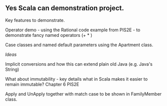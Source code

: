 Yes Scala can demonstration project.
------------------------------------

Key features to demonstrate.

Operator demo - using the Rational code example from PIS2E - to demonstrate fancy named operators (+ * )

Case classes and named default parameters using the Apartment class.



*Ideas*

Implicit conversions and how this can extend plain old Java (e.g. Java's String)

What about immutability - key details what in Scala makes it easier to remain immutable? Chapter 6 PIS2E

Apply and UnApply together with match case to be shown in FamilyMember class.






